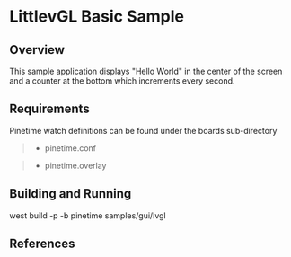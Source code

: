 # LittlevGL Basic Sample

## Overview

This sample application displays "Hello World" in the center of the screen
and a counter at the bottom which increments every second.

## Requirements

Pinetime watch
definitions can be found under the boards sub-directory

> 
> * pinetime.conf


> * pinetime.overlay

## Building and Running

west build -p -b pinetime samples/gui/lvgl

## References

